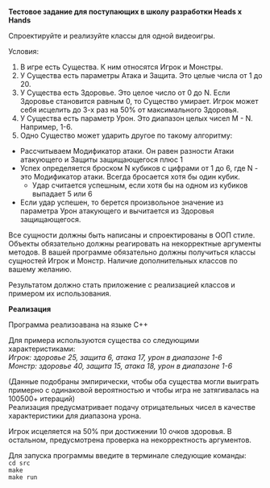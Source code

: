 **Тестовое задание для поступающих в школу разработки Heads x Hands**

Спроектируйте и реализуйте классы для одной видеоигры.

Условия:
1) В игре есть Существа. К ним относятся Игрок и Монстры.
2) У Существа есть параметры Атака и Защита. Это целые числа от 1 до 20.
3) У Существа есть Здоровье. Это целое число от 0 до N. Если Здоровье становится равным 0, то Существо умирает. Игрок может себя исцелить до 3-х раз на 50% от максимального Здоровья.
4) У Существа есть параметр Урон. Это диапазон целых чисел M - N. Например, 1-6.
5) Одно Существо может ударить другое по такому алгоритму:
  - Рассчитываем Модификатор атаки. Он равен разности Атаки атакующего и Защиты защищающегося плюс 1
  - Успех определяется броском N кубиков с цифрами от 1 до 6, где N - это Модификатор атаки. Всегда бросается хотя бы один кубик.
    - Удар считается успешным, если хотя бы на одном из кубиков выпадает 5 или 6
  - Если удар успешен, то берется произвольное значение из параметра Урон атакующего и вычитается из Здоровья защищающегося.

Все сущности должны быть написаны и спроектированы в ООП стиле. Объекты обязательно должны реагировать на некорректные аргументы методов.
В вашей программе обязательно должны получиться классы сущностей Игрок и Монстр. Наличие дополнительных классов по вашему желанию.

Результатом должно стать приложение с реализацией классов и примером их использования.

**Реализация**

Программа реализоавана на языке С++

Для примера используются существа со следующими характеристиками: \
    *Игрок: здоровье 25, защита 6, атака 17, урон в диапазоне 1-6* \
    *Монстр: здоровье 40, защита 15, атака 18, урон в диапазоне 1-6*

(Данные подобраны эмпирически, чтобы оба существа могли выиграть примерно с одинаковой вероятностью и чтобы игра не затягивалась на 100500+ итераций)\
Реализация предусматривает подачу отрицательных чисел в качестве характеристики для диапазона урона.

Игрок исцеляется на 50% при достижении 10 очков здоровья. В остальном, предусмотрена проверка на некорректность аргументов.


Для запуска программы введите в терминале следующие команды: \
    `cd src` \
    `make`\
    `make run`